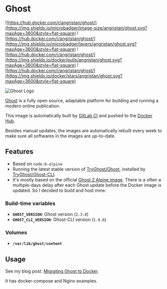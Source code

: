 # Ghost

![https://hub.docker.com/r/angristan/ghost/](https://img.shields.io/microbadger/image-size/angristan/ghost.svg?maxAge=3600&style=flat-square) ![https://hub.docker.com/r/angristan/ghost/](https://img.shields.io/microbadger/layers/angristan/ghost.svg?maxAge=3600&style=flat-square) ![https://hub.docker.com/r/angristan/ghost/](https://img.shields.io/docker/pulls/angristan/ghost.svg?maxAge=3600&style=flat-square) ![https://hub.docker.com/r/angristan/ghost/](https://img.shields.io/docker/stars/angristan/ghost.svg?maxAge=3600&style=flat-square)

![Ghost Logo](https://ghost.org/logo.svg)

[Ghost](https://ghost.org/) is a fully open source, adaptable platform for building and running a modern online publication.

This image is automatically built by [GitLab CI](https://gitlab.com/angristan/docker-ghost/pipelines) and pushed to the [Docker Hub](https://hub.docker.com/r/angristan/ghost/).

Besides manual updates, the images are automatically rebuilt every week to make sure all softwares in the images are up-to-date.

## Features

- Based on `node:8-alpine`
- Running the latest stable version of [TryGhost/Ghost](https://github.com/TryGhost/Ghost), installed by [TryGhost/Ghost-CLI](https://github.com/TryGhost/Ghost-CLI).
- It's mostly based on the official [Ghost 2 Alpine image](https://github.com/docker-library/ghost/tree/master/2/alpine). There is a often a multiple-days delay after each Ghost update before the Docker image is updated. So I decided to build and host mine.

### Build-time variables

- **`GHOST_VERSION`**: Ghost version (`2.3.0`)
- **`GHOST_CLI_VERSION`**: Ghost-CLI version (`1.9.6`)

### Volumes

- **`/var/lib/ghost/content`**

## Usage

See my blog post: [Migrating Ghost to Docker](https://angristan.xyz/migrating-ghost-to-docker/).

It has docker-compose and Nginx examples.
